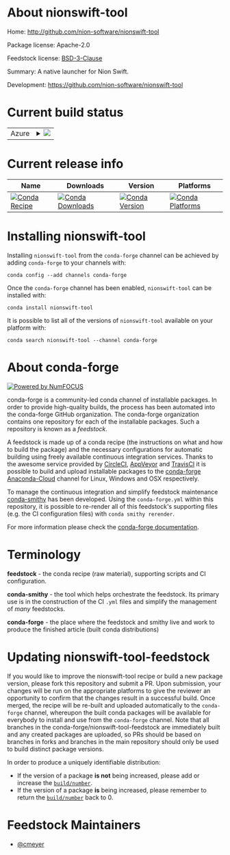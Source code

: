 About nionswift-tool
====================

Home: http://github.com/nion-software/nionswift-tool

Package license: Apache-2.0

Feedstock license: [BSD-3-Clause](https://github.com/conda-forge/nionswift-tool-feedstock/blob/master/LICENSE.txt)

Summary: A native launcher for Nion Swift.

Development: https://github.com/nion-software/nionswift-tool

Current build status
====================


<table>
    
  <tr>
    <td>Azure</td>
    <td>
      <details>
        <summary>
          <a href="https://dev.azure.com/conda-forge/feedstock-builds/_build/latest?definitionId=9408&branchName=master">
            <img src="https://dev.azure.com/conda-forge/feedstock-builds/_apis/build/status/nionswift-tool-feedstock?branchName=master">
          </a>
        </summary>
        <table>
          <thead><tr><th>Variant</th><th>Status</th></tr></thead>
          <tbody><tr>
              <td>linux_64_python3.7python_implcpython</td>
              <td>
                <a href="https://dev.azure.com/conda-forge/feedstock-builds/_build/latest?definitionId=9408&branchName=master">
                  <img src="https://dev.azure.com/conda-forge/feedstock-builds/_apis/build/status/nionswift-tool-feedstock?branchName=master&jobName=linux&configuration=linux_64_python3.7python_implcpython" alt="variant">
                </a>
              </td>
            </tr><tr>
              <td>linux_64_python3.8python_implcpython</td>
              <td>
                <a href="https://dev.azure.com/conda-forge/feedstock-builds/_build/latest?definitionId=9408&branchName=master">
                  <img src="https://dev.azure.com/conda-forge/feedstock-builds/_apis/build/status/nionswift-tool-feedstock?branchName=master&jobName=linux&configuration=linux_64_python3.8python_implcpython" alt="variant">
                </a>
              </td>
            </tr><tr>
              <td>linux_64_python3.9python_implcpython</td>
              <td>
                <a href="https://dev.azure.com/conda-forge/feedstock-builds/_build/latest?definitionId=9408&branchName=master">
                  <img src="https://dev.azure.com/conda-forge/feedstock-builds/_apis/build/status/nionswift-tool-feedstock?branchName=master&jobName=linux&configuration=linux_64_python3.9python_implcpython" alt="variant">
                </a>
              </td>
            </tr><tr>
              <td>osx_64_python3.7python_implcpython</td>
              <td>
                <a href="https://dev.azure.com/conda-forge/feedstock-builds/_build/latest?definitionId=9408&branchName=master">
                  <img src="https://dev.azure.com/conda-forge/feedstock-builds/_apis/build/status/nionswift-tool-feedstock?branchName=master&jobName=osx&configuration=osx_64_python3.7python_implcpython" alt="variant">
                </a>
              </td>
            </tr><tr>
              <td>osx_64_python3.8python_implcpython</td>
              <td>
                <a href="https://dev.azure.com/conda-forge/feedstock-builds/_build/latest?definitionId=9408&branchName=master">
                  <img src="https://dev.azure.com/conda-forge/feedstock-builds/_apis/build/status/nionswift-tool-feedstock?branchName=master&jobName=osx&configuration=osx_64_python3.8python_implcpython" alt="variant">
                </a>
              </td>
            </tr><tr>
              <td>osx_64_python3.9python_implcpython</td>
              <td>
                <a href="https://dev.azure.com/conda-forge/feedstock-builds/_build/latest?definitionId=9408&branchName=master">
                  <img src="https://dev.azure.com/conda-forge/feedstock-builds/_apis/build/status/nionswift-tool-feedstock?branchName=master&jobName=osx&configuration=osx_64_python3.9python_implcpython" alt="variant">
                </a>
              </td>
            </tr><tr>
              <td>win_64_python3.7</td>
              <td>
                <a href="https://dev.azure.com/conda-forge/feedstock-builds/_build/latest?definitionId=9408&branchName=master">
                  <img src="https://dev.azure.com/conda-forge/feedstock-builds/_apis/build/status/nionswift-tool-feedstock?branchName=master&jobName=win&configuration=win_64_python3.7" alt="variant">
                </a>
              </td>
            </tr><tr>
              <td>win_64_python3.8</td>
              <td>
                <a href="https://dev.azure.com/conda-forge/feedstock-builds/_build/latest?definitionId=9408&branchName=master">
                  <img src="https://dev.azure.com/conda-forge/feedstock-builds/_apis/build/status/nionswift-tool-feedstock?branchName=master&jobName=win&configuration=win_64_python3.8" alt="variant">
                </a>
              </td>
            </tr><tr>
              <td>win_64_python3.9</td>
              <td>
                <a href="https://dev.azure.com/conda-forge/feedstock-builds/_build/latest?definitionId=9408&branchName=master">
                  <img src="https://dev.azure.com/conda-forge/feedstock-builds/_apis/build/status/nionswift-tool-feedstock?branchName=master&jobName=win&configuration=win_64_python3.9" alt="variant">
                </a>
              </td>
            </tr>
          </tbody>
        </table>
      </details>
    </td>
  </tr>
</table>

Current release info
====================

| Name | Downloads | Version | Platforms |
| --- | --- | --- | --- |
| [![Conda Recipe](https://img.shields.io/badge/recipe-nionswift--tool-green.svg)](https://anaconda.org/conda-forge/nionswift-tool) | [![Conda Downloads](https://img.shields.io/conda/dn/conda-forge/nionswift-tool.svg)](https://anaconda.org/conda-forge/nionswift-tool) | [![Conda Version](https://img.shields.io/conda/vn/conda-forge/nionswift-tool.svg)](https://anaconda.org/conda-forge/nionswift-tool) | [![Conda Platforms](https://img.shields.io/conda/pn/conda-forge/nionswift-tool.svg)](https://anaconda.org/conda-forge/nionswift-tool) |

Installing nionswift-tool
=========================

Installing `nionswift-tool` from the `conda-forge` channel can be achieved by adding `conda-forge` to your channels with:

```
conda config --add channels conda-forge
```

Once the `conda-forge` channel has been enabled, `nionswift-tool` can be installed with:

```
conda install nionswift-tool
```

It is possible to list all of the versions of `nionswift-tool` available on your platform with:

```
conda search nionswift-tool --channel conda-forge
```


About conda-forge
=================

[![Powered by NumFOCUS](https://img.shields.io/badge/powered%20by-NumFOCUS-orange.svg?style=flat&colorA=E1523D&colorB=007D8A)](http://numfocus.org)

conda-forge is a community-led conda channel of installable packages.
In order to provide high-quality builds, the process has been automated into the
conda-forge GitHub organization. The conda-forge organization contains one repository
for each of the installable packages. Such a repository is known as a *feedstock*.

A feedstock is made up of a conda recipe (the instructions on what and how to build
the package) and the necessary configurations for automatic building using freely
available continuous integration services. Thanks to the awesome service provided by
[CircleCI](https://circleci.com/), [AppVeyor](https://www.appveyor.com/)
and [TravisCI](https://travis-ci.com/) it is possible to build and upload installable
packages to the [conda-forge](https://anaconda.org/conda-forge)
[Anaconda-Cloud](https://anaconda.org/) channel for Linux, Windows and OSX respectively.

To manage the continuous integration and simplify feedstock maintenance
[conda-smithy](https://github.com/conda-forge/conda-smithy) has been developed.
Using the ``conda-forge.yml`` within this repository, it is possible to re-render all of
this feedstock's supporting files (e.g. the CI configuration files) with ``conda smithy rerender``.

For more information please check the [conda-forge documentation](https://conda-forge.org/docs/).

Terminology
===========

**feedstock** - the conda recipe (raw material), supporting scripts and CI configuration.

**conda-smithy** - the tool which helps orchestrate the feedstock.
                   Its primary use is in the construction of the CI ``.yml`` files
                   and simplify the management of *many* feedstocks.

**conda-forge** - the place where the feedstock and smithy live and work to
                  produce the finished article (built conda distributions)


Updating nionswift-tool-feedstock
=================================

If you would like to improve the nionswift-tool recipe or build a new
package version, please fork this repository and submit a PR. Upon submission,
your changes will be run on the appropriate platforms to give the reviewer an
opportunity to confirm that the changes result in a successful build. Once
merged, the recipe will be re-built and uploaded automatically to the
`conda-forge` channel, whereupon the built conda packages will be available for
everybody to install and use from the `conda-forge` channel.
Note that all branches in the conda-forge/nionswift-tool-feedstock are
immediately built and any created packages are uploaded, so PRs should be based
on branches in forks and branches in the main repository should only be used to
build distinct package versions.

In order to produce a uniquely identifiable distribution:
 * If the version of a package **is not** being increased, please add or increase
   the [``build/number``](https://docs.conda.io/projects/conda-build/en/latest/resources/define-metadata.html#build-number-and-string).
 * If the version of a package **is** being increased, please remember to return
   the [``build/number``](https://docs.conda.io/projects/conda-build/en/latest/resources/define-metadata.html#build-number-and-string)
   back to 0.

Feedstock Maintainers
=====================

* [@cmeyer](https://github.com/cmeyer/)

